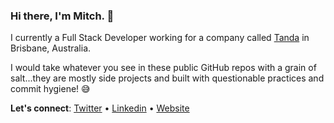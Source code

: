 ### Hi there, I'm Mitch. 👋

I currently a Full Stack Developer working for a company called <a href="https://tanda.co" target="_blank" rel="noopener noreferrer">Tanda</a> in Brisbane, Australia.

I would take whatever you see in these public GitHub repos with a grain of salt...they are mostly side projects and built with questionable practices and commit hygiene! 😅

**Let's connect**: [Twitter](https://twitter.com/mitchbne) • [Linkedin](https://www.linkedin.com/in/mitchbne/) • [Website](https://mitchpsmith.com/)
